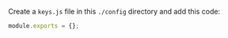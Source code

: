 Create a `keys.js` file in this `./config` directory and add this code:

```js
module.exports = {};
```
